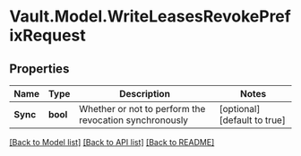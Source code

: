 # Vault.Model.WriteLeasesRevokePrefixRequest

## Properties

Name | Type | Description | Notes
------------ | ------------- | ------------- | -------------
**Sync** | **bool** | Whether or not to perform the revocation synchronously | [optional] [default to true]

[[Back to Model list]](../README.md#documentation-for-models) [[Back to API list]](../README.md#documentation-for-api-endpoints) [[Back to README]](../README.md)

